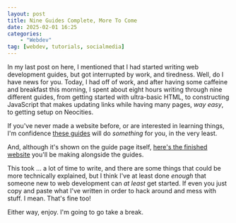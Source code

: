```yaml
---
layout: post
title: Nine Guides Complete, More To Come
date: 2025-02-01 16:25
categories:
    - "Webdev"
tag: [webdev, tutorials, socialmedia]
---
```

In my last post on here, I mentioned that I had started writing web development guides, but got interrupted by work, and tiredness. Well, do I have news for you. Today, I had off of work, and after having some caffeine and breakfast this morning, I spent about eight hours writing through nine different guides, from getting started with ultra-basic HTML, to constructing JavaScript that makes updating links while having many pages, *way easy*, to getting setup on Neocities.

If you've never made a website before, or are interested in learning things, I'm confidence <a class="page-link" href="/pages/webdev/">these guides</a> will do *something* for you, in the very least.

And, although it's shown on the guide page itself, <a href="/webdev/basics/examples/index9.html" target="_blank">here's the finished website</a> you'll be making alongside the guides.

This took ... a lot of time to write, and there are some things that could be more technically explained, but I think I've at least done *enough* that someone new to web development can *at least* get started. If even you just copy and paste what I've written in order to hack around and mess with stuff. I mean. That's fine too!

Either way, enjoy. I'm going to go take a break.